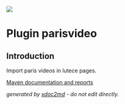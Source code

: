 ![](http://dev.lutece.paris.fr/jenkins/buildStatus/icon?job=tech-plugin-parisvideo-deploy)
# Plugin parisvideo

## Introduction
Import paris videos in lutece pages.

[Maven documentation and reports](http://dev.lutece.paris.fr/plugins/plugin-parisvideo/)



 *generated by [xdoc2md](https://github.com/lutece-platform/tools-maven-xdoc2md-plugin) - do not edit directly.*